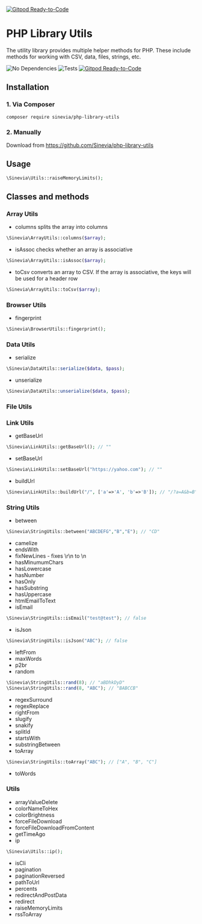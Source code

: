 [![Gitpod Ready-to-Code](https://img.shields.io/badge/Gitpod-Ready--to--Code-blue?logo=gitpod)](https://gitpod.io/#https://github.com/Sinevia/php-library-utils) 

# PHP Library Utils

The utility library provides multiple helper methods for PHP. These include methods for working with CSV, data, files, strings, etc.

![No Dependencies](https://img.shields.io/badge/no-dependencies-success.svg)
![Tests](https://github.com/Sinevia/php-library-utils/workflows/Tests/badge.svg)
[![Gitpod Ready-to-Code](https://img.shields.io/badge/Gitpod-Ready--to--Code-blue?logo=gitpod)](https://gitpod.io/#https://github.com/sinevia/php-library-utils) 

## Installation ##

### 1. Via Composer ###

```
composer require sinevia/php-library-utils
```

### 2. Manually ###

Download from https://github.com/Sinevia/php-library-utils

## Usage ##

```php
\Sinevia\Utils::raiseMemoryLimits();
```

## Classes and methods ##

### Array Utils ###

- columns splits the array into columns
```php
\Sinevia\ArrayUtils::columns($array);
```

- isAssoc checks whether an array is associative
```php
\Sinevia\ArrayUtils::isAssoc($array);
```

- toCsv converts an array to CSV. If the array is associative, the keys will be used for a header row
```php
\Sinevia\ArrayUtils::toCsv($array);
```

### Browser Utils ###

- fingerprint
```php
\Sinevia\BrowserUtils::fingerprint();
```

### Data Utils ###

- serialize
```php
\Sinevia\DataUtils::serialize($data, $pass);
```

- unserialize
```php
\Sinevia\DataUtils::unserialize($data, $pass);
```

### File Utils ###

### Link Utils ###
- getBaseUrl
```php
\Sinevia\LinkUtils::getBaseUrl(); // ""
```

- setBaseUrl
```php
\Sinevia\LinkUtils::setBaseUrl("https://yahoo.com"); // ""
```

- buildUrl
```php
\Sinevia\LinkUtils::buildUrl("/", ['a'=>'A', 'b'=>'B']); // "/?a=A&b=B"
```

### String Utils ###
- between
```php
\Sinevia\StringUtils::between("ABCDEFG","B","E"); // "CD"
```
- camelize
- endsWith
- fixNewLines - fixes \r\n to \n
- hasMinumumChars
- hasLowercase
- hasNumber
- hasOnly
- hasSubstring
- hasUppercase
- htmlEmailToText
- isEmail
```php
\Sinevia\StringUtils::isEmail("test@test"); // false
```
- isJson
```php
\Sinevia\StringUtils::isJson("ABC"); // false
```
- leftFrom
- maxWords
- p2br
- random
```php
\Sinevia\StringUtils::rand(8); // "aBDhkDyD"
\Sinevia\StringUtils::rand(8, "ABC"); // "BABCCB"
```
- regexSurround
- regexReplace
- rightFrom
- slugify
- snakify
- splitId
- startsWith
- substringBetween
- toArray
```php
\Sinevia\StringUtils::toArray("ABC"); // ["A", "B", "C"]
```
- toWords

### Utils ###
- arrayValueDelete
- colorNameToHex
- colorBrightness
- forceFileDownload
- forceFileDownloadFromContent
- getTimeAgo
- ip
```php
\Sinevia\Utils::ip();
```
- isCli
- pagination
- paginationReversed
- pathToUrl
- percents
- redirectAndPostData
- redirect
- raiseMemoryLimits
- rssToArray
